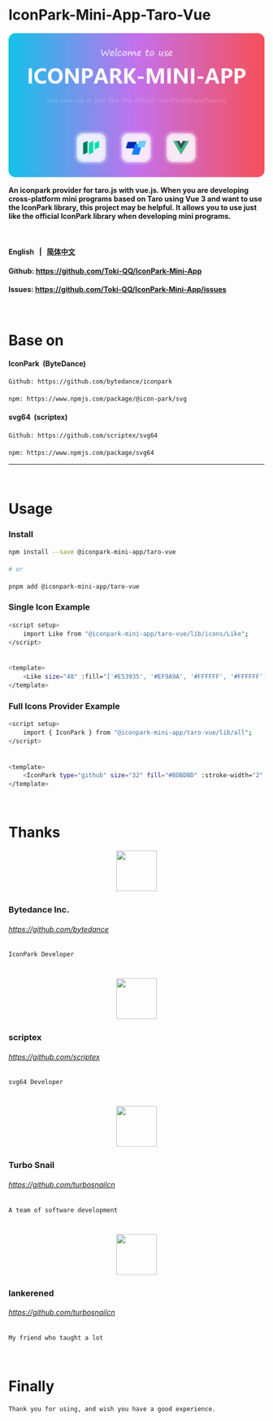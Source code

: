 # IconPark-Mini-App-Taro-Vue

<p align="center">
<img src="./iconpark-mini-app-taro-vue.png" >
<p></p>
<b>An iconpark provider for taro.js with vue.js. When you are developing cross-platform mini programs based on Taro using Vue 3 and want to use the IconPark library, this project may be helpful. It allows you to use just like the official IconPark library when developing mini programs.</b>
<p>

<br/>

#### English &nbsp; | &nbsp; <a href="./README_zh-CN.md">简体中文<a>

#### Github: https://github.com/Toki-QQ/IconPark-Mini-App

#### Issues: https://github.com/Toki-QQ/IconPark-Mini-App/issues

<br/>

# Base on

#### IconPark &nbsp;(ByteDance)

```bash
Github: https://github.com/bytedance/iconpark

npm: https://www.npmjs.com/package/@icon-park/svg
```

#### svg64 &nbsp;(scriptex)

```bash
Github: https://github.com/scriptex/svg64

npm: https://www.npmjs.com/package/svg64
```

---

<br/>

# Usage

### Install

```bash
npm install --save @iconpark-mini-app/taro-vue

# or

pnpm add @iconpark-mini-app/taro-vue
```

### Single Icon Example

```bash
<script setup>
    import Like from "@iconpark-mini-app/taro-vue/lib/icons/Like";
</script>


<template>
    <Like size="48" :fill="['#E53935', '#EF9A9A', '#FFFFFF', '#FFFFFF']" theme="multi-color" />
</template>
```

### Full Icons Provider Example

```bash
<script setup>
    import { IconPark } from "@iconpark-mini-app/taro-vue/lib/all";
</script>


<template>
    <IconPark type="github" size="32" fill="#BDBDBD" :stroke-width="2" />
</template>
```

<br/>

# Thanks

<p align="center">
<img width="80" height="80" src="https://avatars.githubusercontent.com/u/4158466?s=200&v=4" >
</p>

### Bytedance Inc.

###### https://github.com/bytedance

```bash
IconPark Developer
```

#

<p align="center">
<img width="80" height="80" src="https://avatars.githubusercontent.com/u/4603539?v=4" >
</p>

### scriptex

###### https://github.com/scriptex

```bash
svg64 Developer
```

#

<p align="center">
<img width="80" height="80" src="https://avatars.githubusercontent.com/u/110720510?s=200&v=4" >
</p>

### Turbo Snail

###### https://github.com/turbosnailcn

```bash
A team of software development
```

#

<p align="center">
<img width="80" height="80" src="https://avatars.githubusercontent.com/u/57043221?v=4" >
</p>

### lankerened

###### https://github.com/turbosnailcn

```bash
My friend who taught a lot
```

<br/>

# Finally

```bash
Thank you for using, and wish you have a good experience.
```
